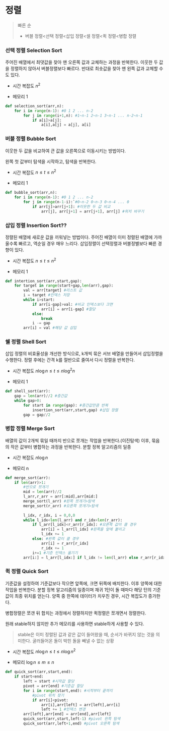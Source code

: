 # 정렬

> 빠른 순
>
> - 버블 정렬<선택 정렬<삽입 정렬<셀 정렬<퀵 정렬<병합 정렬



### 선택 정렬 Selection Sort

주어진 배열에서 최댓값을 찾아 맨 오른쪽 값과 교체하는 과정을 반복한다. 이웃한 두 값을 정렬하지 않아서 버블정렬보다 빠르다. 반대로 최솟값을 찾아 맨 왼쪽 값과 교체할 수도 있다.

- 시간 복잡도 $n^2$

- 메모리 1

```python
def selection_sort(arr,n):
    for i in range(n-1): #0 1 2 ... n-2
        for j in range(i+1,n): #1~n-1 2~n-1 3~n-1 ... n-2~n-1
            if a[i]>a[j]:
                a[i],a[j] = a[j], a[i]
```



### 버블 정렬 Bubble Sort

이웃한 두 값을 비교하여 큰 값을 오른쪽으로 이동시키는 방법이다.

왼쪽 첫 값부터 탐색을 시작하고, 탐색을 반복한다.

- 시간 복잡도 $n\le t\le n^2$

- 메모리 1

```python
def bubble_sort(arr,n):
    for i in range(n-1): #0 1 2 ... n-2
        for j in range(n-1-i):`#0~n-2 0~n-3 0~n-4 ... 0
            if arr[j]>arr[j+1]: #이웃한 두 값 비교
                arr[j], arr[j+1] = arr[j+1], arr[j] #위치 바꾸기
```



### 삽입 정렬 Insertion Sort??

정렬된 배열에 새로운 값을 끼워넣는 방법이다. 주어진 배열이 이미 정렬된 배열에 가까울수록 빠르고, 역순일 경우 매우 느리다. 삽입정렬이 선택정렬과 버블정별보다 빠른 경향이 있다.

- 시간 복잡도 $n\le t\le n^2$

- 메모리 1

```python
def intertion_sort(arr,start,gap):
    for target in range(start+gap,len(arr),gap):
        val = arr[target] #리스트 값
        i = target #인덱스 저장
        while i>start:
            if arr[i-gap]>val: #비교 인덱스보다 크면
                arr[i] = arr[i-gap] #할당
            else:
                break
            i -= gap
        arr[i] = val #해당 값 삽입
```



### 쉘 정렬 Shell Sort

삽입 정렬의 비효율성을 개선한 방식으로, k개씩 묶은 서브 배열을 만들어서  삽입정렬을 수행한다. 정렬 후에는 간격 k를 절반으로 줄여서 다시 정렬을 반복한다.

- 시간 복잡도 $n \log n\le t\le n \log^2 n$

- 메모리 1

```python
def shell_sort(arr):
    gap = len(arr)//2 #중간값
    while gap>0:
        for start in range(gap): #중간값만큼 반복
            insertion_sort(arr,start,gap) #삽입 정렬
        gap = gap//2
```



### 병합 정렬 Merge Sort

배열의 값이 2개씩 묶일 때까지 반으로 쪼개는 작업을 반복한다.(이진탐색) 이후, 묶음의 작은 값부터 병합하는 과정을 반복한다. 분할 정복 알고리즘의 일종

- 시간 복잡도 $n \log n$

- 메모리 n

```python
def merge_sort(arr):
    if len(arr)>1:
        #반으로 쪼개기
        mid = len(arr)//2
        l_arr,r_arr = arr[:mid],arr[mid:]
        merge_sort(l_arr) #왼쪽 쪼개기>탐색
        merge_sort(r_arr) #오른쪽 쪼개기>탐색
        
        l_idx, r_idx, i = 0,0,0
        while l_idx<len(l_arr) and r_idx<len(r_arr):
            if l_arr[l_idx]<r_arr[r_idx]: #오른쪽 값이 클 경우
                arr[i] = l_arr[l_idx] #왼쪽을 앞에 붙이고
                l_idx += 1
            else: #왼쪽 값이 클 경우
                arr[i] = r_arr[r_idx]
                r_idx += 1
            i+=1 #기준 인덱스 옮기기
        arr[i:] = l_arr[l_idx:] if l_idx != len(l_arr) else r_arr[r_idx:]
```



### 퀵 정렬 Quick Sort

기준값을 설정하여 기준값보다 작으면 앞쪽에, 크면 뒤쪽에 배치한다. 이후 양쪽에 대한 작업을 반복한다. 분할 정복 알고리즘의 일종이며 재귀 1턴이 돌 때마다 해당 턴의 기준값이 최종 위치를 얻는다. 양쪽 중 한쪽에 데이터가 치우친 경우, 시간 복잡도가 증가한다.

병합정렬은 쪼갠 뒤 합치는 과정에서 정렬하지만 퀵정렬은 쪼개면서 정렬한다. 

원래 stable하지 않지만 추가 메모리를 사용하면 stable하게 사용할 수 있다.

> stable은 이미 정렬된 값과 같은 값이 들어왔을 때, 순서가 바뀌지 않는 것을 의미한다. 굴러들어온 돌이 박힌 돌을 빼낼 수 없는 상황

- 시간 복잡도 $n \log n \le t \le n \log n^2$

- 메모리 $\log n \le m \le n$


```python
def quick_sort(arr,start,end):
    if start<end:
        left = start #시작값 할당
        pivot = arr[end] #기준값 할당
        for i in range(start,end): #시작부터 끝까지
            #pivot 위치 찾기
            if arr[i]<pivot: 
                arr[i],arr[left] = arr[left],arr[i]
                left += 1 #인덱스 변경
        arr[left],arr[end] = arr[end],arr[left]
        quick_sort(arr,start,left-1) #pivot 왼쪽 탐색
        quick_sort(arr,left+1,end) #pivot 오른쪽 탐색
```
